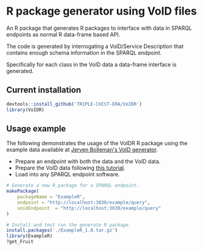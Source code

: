 # R package generator using VoID files

An R package that generates R packages to interface with data in SPARQL
endpoints as normal R data-frame based API.

The code is generated by interrogating a VoID/Service Description that contains
enough schema information in the SPARQL endpoint.

Specifically for each class in the VoID data a data-frame interface is
generated.

## Current installation

```R
devtools::install_github('TRIPLE-CHIST-ERA/VoIDR')
library(VoIDR)
```

## Usage example

The following demonstrates the usage of the VoIDR R package using the example
data available at
[Jerven Bolleman's VoID generator](https://github.com/JervenBolleman/void-generator/tree/main/src/test/resources).

* Prepare an endpoint with both the data and the VoID data.
* Prepare the VoID data following
  [this tutorial](https://github.com/JervenBolleman/void-generator/blob/main/Tutorial.md).
* Load into any SPARQL endpoint software.

```R
# Generate a new R package for a SPARQL endpoint.
makePackage(
    packageName = "ExampleR",
    endpoint = "http://localhost:3030/example/query",
    voidEndpoint  = "http://localhost:3030/example/query"
)

# Install and test run the generate R package.
install.packages('./ExampleR_1.0.tar.gz')
library(ExampleR)
?get_Fruit
```
